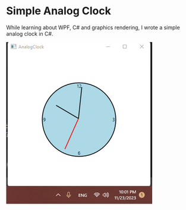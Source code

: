 # Simple Analog Clock

While learning about WPF, C# and graphics rendering, I wrote a simple analog clock in C#.

![Script Output](https://github.com/amason445/AnalogClock/blob/master/AnalogClockScreenshot.png)

